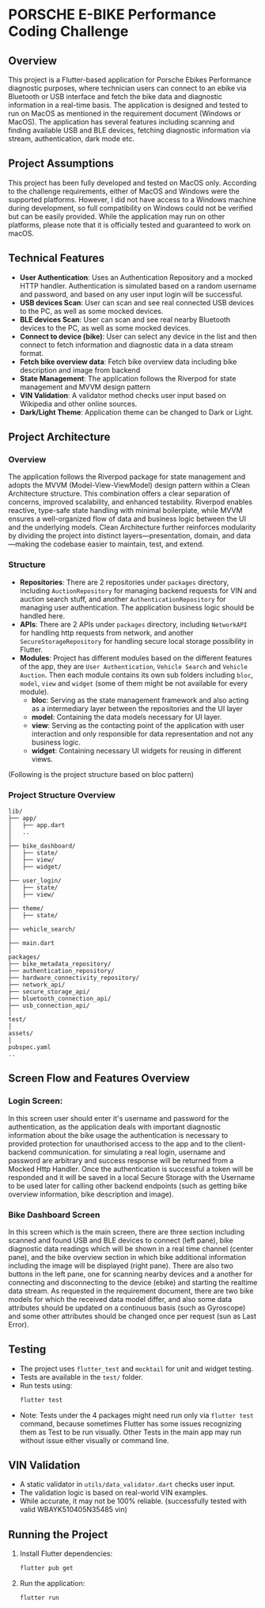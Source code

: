 # PORSCHE E-BIKE Performance Coding Challenge

## Overview
This project is a Flutter-based application for Porsche Ebikes Performance diagnostic purposes, where technician users can connect to an ebike via Bluetooth or USB interface and fetch the bike data and 
diagnostic information in a real-time basis. The application is designed and tested to run on MacOS as mentioned in the requirement document (Windows or MacOS).
The application has several features including scanning and finding available USB and BLE devices, fetching diagnostic information via stream, authentication, dark mode etc. 

## Project Assumptions
This project has been fully developed and tested on MacOS only. According to the challenge requirements, either of MacOS and Windows were the supported platforms. However, I did not have access to a Windows machine 
during development, so full compatibility on Windows could not be verified but can be easily provided.
While the application may run on other platforms, please note that it is officially tested and guaranteed to work on macOS.


## Technical Features
- **User Authentication**: Uses an Authentication Repository and a mocked HTTP handler. Authentication is simulated based on a random username and password, and based on any user input login will be successful.
- **USB devices Scan**: User can scan and see real connected USB devices to the PC, as well as some mocked devices. 
- **BLE devices Scan**: User can scan and see real nearby Bluetooth devices to the PC, as well as some mocked devices.
- **Connect to device (bike)**: User can select any device in the list and then connect to fetch information and diagnostic data in a data stream format.
- **Fetch bike overview data**: Fetch bike overview data including bike description and image from backend 
- **State Management**: The application follows the Riverpod for state management and MVVM design pattern 
- **VIN Validation**: A validator method checks user input based on Wikipedia and other online sources.
- **Dark/Light Theme**: Application theme can be changed to Dark or Light.

## Project Architecture
### Overview
The application follows the Riverpod package for state management and adopts the MVVM (Model-View-ViewModel) design pattern within a Clean Architecture structure. This combination offers a clear separation of concerns,
improved scalability, and enhanced testability. Riverpod enables reactive, type-safe state handling with minimal boilerplate, while MVVM ensures a well-organized flow of data and business logic between the UI
and the underlying models. Clean Architecture further reinforces modularity by dividing the project into distinct layers—presentation, domain, and data—making the codebase easier to maintain, test, and extend.

### Structure
- **Repositories**: There are 2 repositories under `packages` directory, including `AuctionRepository` for managing backend requests for VIN and auction search stuff, and another 
  `AuthenticationRepository` for managing user authentication. The application business logic should be handled here.
- **APIs**: There are 2 APIs under `packages` directory, including `NetworkAPI` for handling http requests from network, and another `SecureStorageRepository` for handling secure
  local storage possibility in Flutter.
- **Modules**: Project has different modules based on the different features of the app, they are `User Authentication`, `Vehicle Search` and `Vehicle Auction`. Then each module 
  contains its own sub folders including `bloc`, `model`, `view` and `widget` (some of them might be not available for every module).
  - **bloc**: Serving as the state management framework and also acting as a intermediary layer between the repositories and the UI layer
  - **model**: Containing the data models necessary for UI layer. 
  - **view**: Serving as the contacting point of the application with user interaction and only responsible for data representation and not any business logic.
  - **widget**: Containing necessary UI widgets for reusing in different views.

(Following is the project structure based on bloc pattern)

### Project Structure Overview
```
lib/
├── app/
│   ├── app.dart
│   ..
│
├── bike_dashboard/
│   ├── state/
│   ├── view/
│   ├── widget/
│
├── user_login/
│   ├── state/
│   ├── view/
│
├── theme/
│   ├── state/
│
├── vehicle_search/
│
├── main.dart
│
packages/
├── bike_metadata_repository/
├── authentication_repository/
├── hardware_connectivity_repository/
├── network_api/
├── secure_storage_api/
├── bluetooth_connection_api/
├── usb_connection_api/
│
test/
│
assets/
│
pubspec.yaml
..
```

## Screen Flow and Features Overview

### Login Screen:
In this screen user should enter it's username and password for the authentication, as the application deals with important diagnostic information about the bike usage the authentication is necessary to 
provided protection for unauthorised access to the app and to the client-backend communication. for simulating a real login, username and password are arbitrary and 
success response will be returned from a Mocked Http Handler. Once the authentication is successful a token will be responded and it will be saved in a
local Secure Storage with the Username to be used later for calling other backend endpoints (such as getting bike overview information, bike description and image).

### Bike Dashboard Screen
In this screen which is the main screen, there are three section including scanned and found USB and BLE devices to connect (left pane), bike diagnostic data readings which will be shown in a real time channel (center pane),
and the bike overview section in which bike additional information including the image will be displayed (right pane).
There are also two buttons in the left pane, one for scanning nearby devices and a another for connecting and disconnecting to the device (ebike) and starting the realtime data stream. As requested in the requirement
document, there are two bike models for which the received data model differ, and also some data attributes should be updated on a continuous basis (such as Gyroscope) and some other attributes should be changed once 
per request (sun as Last Error).



## Testing
- The project uses `flutter_test` and `mocktail` for unit and widget testing.
- Tests are available in the `test/` folder.
- Run tests using:
  ```sh
  flutter test
  ```
- Note: Tests under the 4 packages might need run only via `flutter test` command, because sometimes Flutter has some issues recognizing them as Test to be run visually.
  Other Tests in the main app may run without issue either visually or command line. 

## VIN Validation
- A static validator in `utils/data_validator.dart` checks user input.
- The validation logic is based on real-world VIN examples.
- While accurate, it may not be 100% reliable. (successfully tested with valid WBAYK510405N35485 vin)

## Running the Project
1. Install Flutter dependencies:
   ```sh
   flutter pub get
   ```
2. Run the application:
   ```sh
   flutter run
   ```
   
